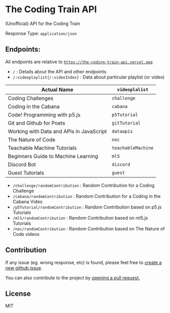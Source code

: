 # The Coding Train API

(Unofficial) API for the Coding Train

Response Type: `application/json`

## Endpoints:

All endpoints are relative to [`https://the-coding-train-api.vercel.app`](https://the-coding-train-api.vercel.app)

* `/` : Details about the API and other endpoints
* `/:videoplaylist{/:videoIndex}` : Data about particular playlist (or video)

| Actual Name                              | `videoplalist`     |
| ---------------------------------------- | ------------------ |
| Coding Challenges                        | `challenge`        |
| Coding in the Cabana                     | `cabana`           |
| Code! Programming with p5.js             | `p5Tutorial`       |
| Git and Github for Poets                 | `gitTutorial`      |
| Working with Data and APIs in JavaScript | `dataapis`         |
| The Nature of Code                       | `noc`              |
| Teachable Machine Tutorials              | `teachableMachine` |
| Beginners Guide to Machine Learning      | `ml5`              |
| Discord Bot                              | `discord`          |
| Guest Tutorials                          | `guest`            |

* `/challenge/randomContribution` : Random Contribution for a Coding Challenge
* `/cabana/randomContribution` : Random Contribution for a Coding in the Cabana Video
* `/p5Tutorial/randomContribution` : Random Contribution based on p5.js Tutorials 
* `/ml5/randomContribution` : Random Contribution based on ml5.js Tutorials
* `/noc/randomContribution` : Random Contribution based on The Nature of Code videos


## Contribution
If any issue (eg. wrong response, etc) is found, please feel free to [create a new github issue](/issues).

You can also contribute to the project by [opening a pull request.](/pulls)

## License
MIT

